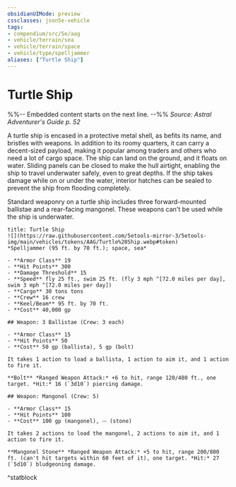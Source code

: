 ```yaml
---
obsidianUIMode: preview
cssclasses: json5e-vehicle
tags:
- compendium/src/5e/aag
- vehicle/terrain/sea
- vehicle/terrain/space
- vehicle/type/spelljammer
aliases: ["Turtle Ship"]
---
```

# Turtle Ship
%%-- Embedded content starts on the next line. --%%
*Source: Astral Adventurer's Guide p. 52*  

A turtle ship is encased in a protective metal shell, as befits its name, and bristles with weapons. In addition to its roomy quarters, it can carry a decent-sized payload, making it popular among traders and others who need a lot of cargo space. The ship can land on the ground, and it floats on water. Sliding panels can be closed to make the hull airtight, enabling the ship to travel underwater safely, even to great depths. If the ship takes damage while on or under the water, interior hatches can be sealed to prevent the ship from flooding completely.

Standard weaponry on a turtle ship includes three forward-mounted ballistae and a rear-facing mangonel. These weapons can't be used while the ship is underwater.

```ad-statblock
title: Turtle Ship
![](https://raw.githubusercontent.com/5etools-mirror-3/5etools-img/main/vehicles/tokens/AAG/Turtle%20Ship.webp#token)
*Spelljammer (95 ft. by 70 ft.); space, sea*

- **Armor Class** 19
- **Hit Points** 300
- **Damage Threshold** 15
- **Speed** fly 25 ft., swim 25 ft. (fly 3 mph ^[72.0 miles per day], swim 3 mph ^[72.0 miles per day])
- **Cargo** 30 tons tons
- **Crew** 16 crew
- **Keel/Beam** 95 ft. by 70 ft.
- **Cost** 40,000 gp

## Weapon: 3 Ballistae (Crew: 3 each)

- **Armor Class** 15
- **Hit Points** 50
- **Cost** 50 gp (ballista), 5 gp (bolt)

It takes 1 action to load a ballista, 1 action to aim it, and 1 action to fire it.

**Bolt** *Ranged Weapon Attack:* +6 to hit, range 120/480 ft., one target. *Hit:* 16 (`3d10`) piercing damage.

## Weapon: Mangonel (Crew: 5)

- **Armor Class** 15
- **Hit Points** 100
- **Cost** 100 gp (mangonel), ⏤ (stone)

It takes 2 actions to load the mangonel, 2 actions to aim it, and 1 action to fire it.

**Mangonel Stone** *Ranged Weapon Attack:* +5 to hit, range 200/800 ft. (can't hit targets within 60 feet of it), one target. *Hit:* 27 (`5d10`) bludgeoning damage.
```
^statblock